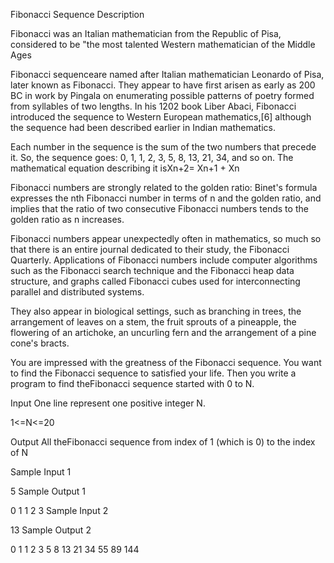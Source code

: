 Fibonacci Sequence
Description

Fibonacci was an Italian mathematician from the Republic of Pisa, considered to be "the most talented Western mathematician of the Middle Ages

Fibonacci sequenceare named after Italian mathematician Leonardo of Pisa, later known as Fibonacci. They appear to have first arisen as early as 200 BC in work by Pingala on enumerating possible patterns of poetry formed from syllables of two lengths. In his 1202 book Liber Abaci, Fibonacci introduced the sequence to Western European mathematics,[6] although the sequence had been described earlier in Indian mathematics.

Each number in the sequence is the sum of the two numbers that precede it. So, the sequence goes: 0, 1, 1, 2, 3, 5, 8, 13, 21, 34, and so on. The mathematical equation describing it isXn+2= Xn+1 + Xn

Fibonacci numbers are strongly related to the golden ratio: Binet's formula expresses the nth Fibonacci number in terms of n and the golden ratio, and implies that the ratio of two consecutive Fibonacci numbers tends to the golden ratio as n increases.

Fibonacci numbers appear unexpectedly often in mathematics, so much so that there is an entire journal dedicated to their study, the Fibonacci Quarterly. Applications of Fibonacci numbers include computer algorithms such as the Fibonacci search technique and the Fibonacci heap data structure, and graphs called Fibonacci cubes used for interconnecting parallel and distributed systems.

They also appear in biological settings, such as branching in trees, the arrangement of leaves on a stem, the fruit sprouts of a pineapple, the flowering of an artichoke, an uncurling fern and the arrangement of a pine cone's bracts.

You are impressed with the greatness of the Fibonacci sequence. You want to find the Fibonacci sequence to satisfied your life. Then you write a program to find theFibonacci sequence started with 0 to N.


Input
One line represent one positive integer N.

1<=N<=20


Output
All theFibonacci sequence from index of 1 (which is 0) to the index of N


Sample Input 1 

5
Sample Output 1

0 1 1 2 3
Sample Input 2 

13
Sample Output 2

0 1 1 2 3 5 8 13 21 34 55 89 144